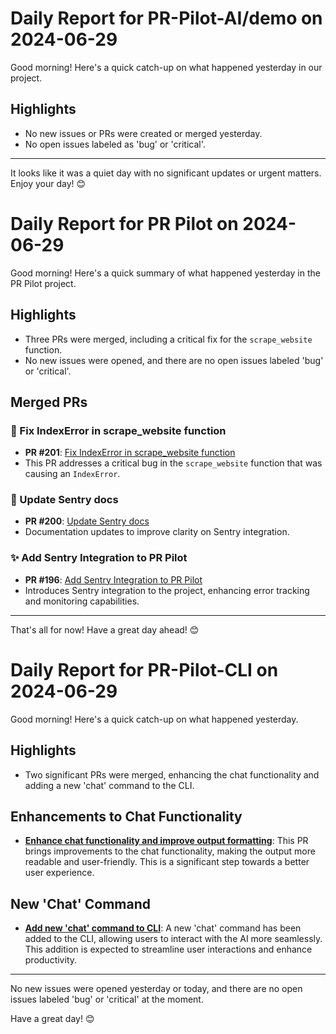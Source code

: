 # Daily Report for PR-Pilot-AI/demo on 2024-06-29

Good morning! Here's a quick catch-up on what happened yesterday in our project.

## Highlights
- No new issues or PRs were created or merged yesterday.
- No open issues labeled as 'bug' or 'critical'.

---

It looks like it was a quiet day with no significant updates or urgent matters. Enjoy your day! 😊


# Daily Report for PR Pilot on 2024-06-29

Good morning! Here's a quick summary of what happened yesterday in the PR Pilot project.

## Highlights
- Three PRs were merged, including a critical fix for the `scrape_website` function.
- No new issues were opened, and there are no open issues labeled 'bug' or 'critical'.

## Merged PRs
### 🐛 Fix IndexError in scrape_website function
- **PR #201**: [Fix IndexError in scrape_website function](https://github.com/PR-Pilot-AI/pr-pilot/pull/201)
- This PR addresses a critical bug in the `scrape_website` function that was causing an `IndexError`.

### 📄 Update Sentry docs
- **PR #200**: [Update Sentry docs](https://github.com/PR-Pilot-AI/pr-pilot/pull/200)
- Documentation updates to improve clarity on Sentry integration.

### ✨ Add Sentry Integration to PR Pilot
- **PR #196**: [Add Sentry Integration to PR Pilot](https://github.com/PR-Pilot-AI/pr-pilot/pull/196)
- Introduces Sentry integration to the project, enhancing error tracking and monitoring capabilities.

---

That's all for now! Have a great day ahead! 😊


# Daily Report for PR-Pilot-CLI on 2024-06-29

Good morning! Here's a quick catch-up on what happened yesterday.

## Highlights
- Two significant PRs were merged, enhancing the chat functionality and adding a new 'chat' command to the CLI.

## Enhancements to Chat Functionality
- **[Enhance chat functionality and improve output formatting](https://github.com/PR-Pilot-AI/pr-pilot-cli/pull/90)**: This PR brings improvements to the chat functionality, making the output more readable and user-friendly. This is a significant step towards a better user experience.

## New 'Chat' Command
- **[Add new 'chat' command to CLI](https://github.com/PR-Pilot-AI/pr-pilot-cli/pull/89)**: A new 'chat' command has been added to the CLI, allowing users to interact with the AI more seamlessly. This addition is expected to streamline user interactions and enhance productivity.

---

No new issues were opened yesterday or today, and there are no open issues labeled 'bug' or 'critical' at the moment. 

Have a great day! 😊


